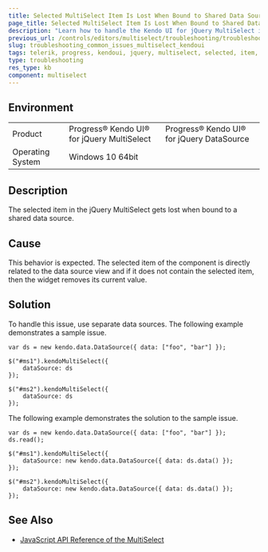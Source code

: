 ```yaml
---
title: Selected MultiSelect Item Is Lost When Bound to Shared Data Source
page_title: Selected MultiSelect Item Is Lost When Bound to Shared Data Source
description: "Learn how to handle the Kendo UI for jQuery MultiSelect if the selected item gets lost when it is bound to a shared data source."
previous_url: /controls/editors/multiselect/troubleshooting/troubleshooting, /controls/editors/multiselect/troubleshooting
slug: troubleshooting_common_issues_multiselect_kendoui
tags: telerik, progress, kendoui, jquery, multiselect, selected, item, lost, when, bound, to, sared, datasource
type: troubleshooting
res_type: kb
component: multiselect
---
```


## Environment

<table>
 <tr>
  <td>Product</td>
  <td>Progress® Kendo UI® for jQuery MultiSelect</td>
  <td>Progress® Kendo UI® for jQuery DataSource</td>
 </tr>
 <tr>
  <td>Operating System</td>
  <td>Windows 10 64bit</td>
 </tr>
</table>

## Description 

The selected item in the jQuery MultiSelect gets lost when bound to a shared data source.

## Cause 

This behavior is expected. The selected item of the component is directly related to the data source view and if it does not contain the selected item, then the widget removes its current value.

## Solution 

To handle this issue, use separate data sources. The following example demonstrates a sample issue.

    var ds = new kendo.data.DataSource({ data: ["foo", "bar"] });

    $("#ms1").kendoMultiSelect({
        dataSource: ds
    });

    $("#ms2").kendoMultiSelect({
        dataSource: ds
    });

The following example demonstrates the solution to the sample issue.   

    var ds = new kendo.data.DataSource({ data: ["foo", "bar"] });
    ds.read();

    $("#ms1").kendoMultiSelect({
        dataSource: new kendo.data.DataSource({ data: ds.data() });
    });

    $("#ms2").kendoMultiSelect({
        dataSource: new kendo.data.DataSource({ data: ds.data() });
    });


## See Also

* [JavaScript API Reference of the MultiSelect](/api/javascript/ui/multiselect)
